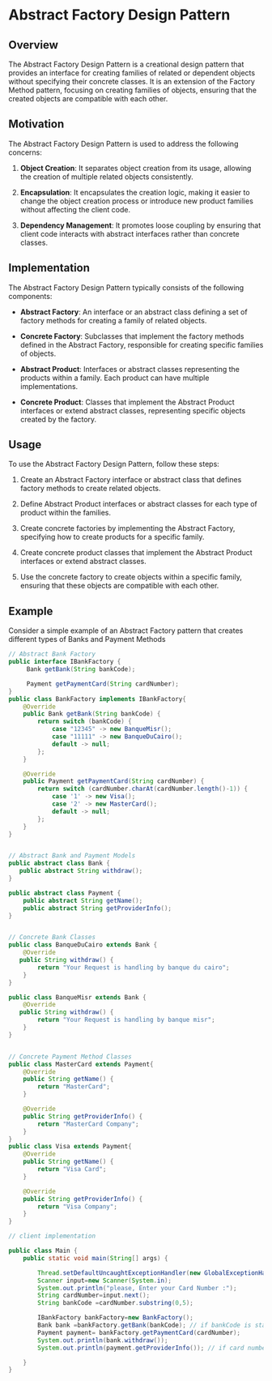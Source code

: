 # Abstract Factory Design Pattern

## Overview

The Abstract Factory Design Pattern is a creational design pattern that provides an interface for creating families of related or dependent objects without specifying their concrete classes. It is an extension of the Factory Method pattern, focusing on creating families of objects, ensuring that the created objects are compatible with each other.

## Motivation

The Abstract Factory Design Pattern is used to address the following concerns:

1. **Object Creation**: It separates object creation from its usage, allowing the creation of multiple related objects consistently.

2. **Encapsulation**: It encapsulates the creation logic, making it easier to change the object creation process or introduce new product families without affecting the client code.

3. **Dependency Management**: It promotes loose coupling by ensuring that client code interacts with abstract interfaces rather than concrete classes.

## Implementation

The Abstract Factory Design Pattern typically consists of the following components:

- **Abstract Factory**: An interface or an abstract class defining a set of factory methods for creating a family of related objects.

- **Concrete Factory**: Subclasses that implement the factory methods defined in the Abstract Factory, responsible for creating specific families of objects.

- **Abstract Product**: Interfaces or abstract classes representing the products within a family. Each product can have multiple implementations.

- **Concrete Product**: Classes that implement the Abstract Product interfaces or extend abstract classes, representing specific objects created by the factory.

## Usage

To use the Abstract Factory Design Pattern, follow these steps:

1. Create an Abstract Factory interface or abstract class that defines factory methods to create related objects.

2. Define Abstract Product interfaces or abstract classes for each type of product within the families.

3. Create concrete factories by implementing the Abstract Factory, specifying how to create products for a specific family.

4. Create concrete product classes that implement the Abstract Product interfaces or extend abstract classes.

5. Use the concrete factory to create objects within a specific family, ensuring that these objects are compatible with each other.

## Example

Consider a simple example of an Abstract Factory pattern that creates different types of Banks and Payment Methods 

```java
// Abstract Bank Factory
public interface IBankFactory {
     Bank getBank(String bankCode);

     Payment getPaymentCard(String cardNumber);
}
public class BankFactory implements IBankFactory{
    @Override
    public Bank getBank(String bankCode) {
        return switch (bankCode) {
            case "12345" -> new BanqueMisr();
            case "11111" -> new BanqueDuCairo();
            default -> null;
        };
    }

    @Override
    public Payment getPaymentCard(String cardNumber) {
        return switch (cardNumber.charAt(cardNumber.length()-1)) {
            case '1' -> new Visa();
            case '2' -> new MasterCard();
            default -> null;
        };
    }
}


// Abstract Bank and Payment Models
public abstract class Bank {
   public abstract String withdraw();
}

public abstract class Payment {
    public abstract String getName();
    public abstract String getProviderInfo();
}


// Concrete Bank Classes
public class BanqueDuCairo extends Bank {
    @Override
   public String withdraw() {
        return "Your Request is handling by banque du cairo";
    }
}

public class BanqueMisr extends Bank {
    @Override
   public String withdraw() {
        return "Your Request is handling by banque misr";
    }
}


// Concrete Payment Method Classes
public class MasterCard extends Payment{
    @Override
    public String getName() {
        return "MasterCard";
    }

    @Override
    public String getProviderInfo() {
        return "MasterCard Company";
    }
}
public class Visa extends Payment{
    @Override
    public String getName() {
        return "Visa Card";
    }

    @Override
    public String getProviderInfo() {
        return "Visa Company";
    }
}

// client implementation

public class Main {
    public static void main(String[] args) {

        Thread.setDefaultUncaughtExceptionHandler(new GlobalExceptionHandler());
        Scanner input=new Scanner(System.in);
        System.out.println("please, Enter your Card Number :");
        String cardNumber=input.next();
        String bankCode =cardNumber.substring(0,5);

        IBankFactory bankFactory=new BankFactory();
        Bank bank =bankFactory.getBank(bankCode); // if bankCode is start with 12345 => banque misr OrElse banque du cairo
        Payment payment= bankFactory.getPaymentCard(cardNumber);
        System.out.println(bank.withdraw());
        System.out.println(payment.getProviderInfo()); // if card number end with 1 => visa company orElse Mastercard

    }
}
